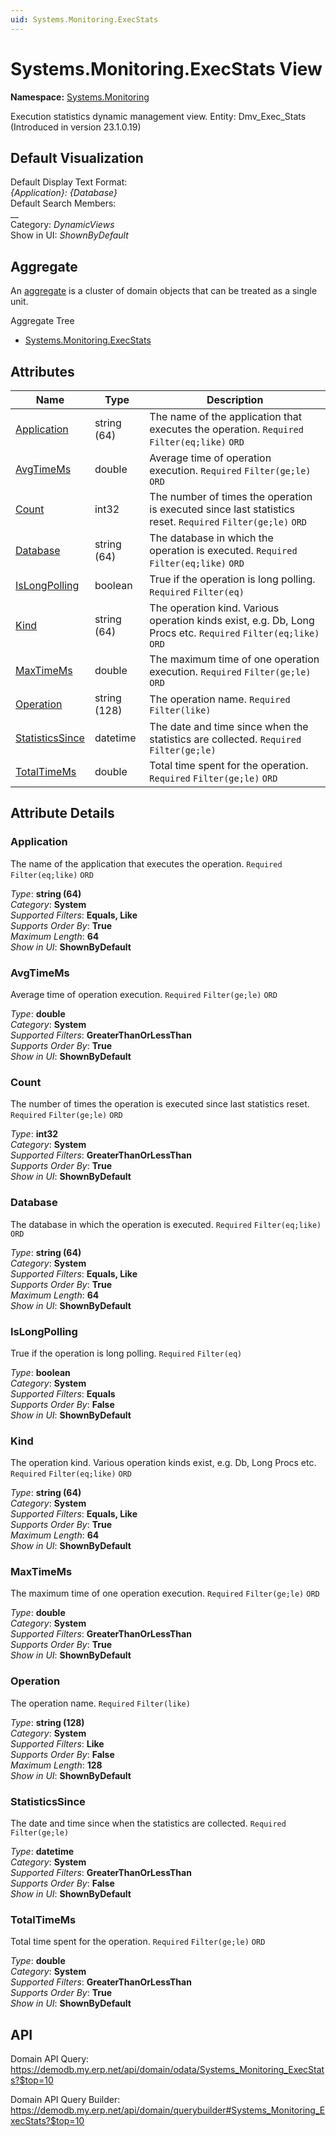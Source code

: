 ```yaml
---
uid: Systems.Monitoring.ExecStats
---
```

# Systems.Monitoring.ExecStats View

**Namespace:** [Systems.Monitoring](Systems.Monitoring.md)  

Execution statistics dynamic management view. Entity: Dmv_Exec_Stats (Introduced in version 23.1.0.19)

## Default Visualization
Default Display Text Format:  
_{Application}: {Database}_  
Default Search Members:  
__  
Category:  _DynamicViews_  
Show in UI:  _ShownByDefault_  

## Aggregate
An [aggregate](https://docs.erp.net/tech/advanced/concepts/aggregates.html) is a cluster of domain objects that can be treated as a single unit.  

Aggregate Tree  
* [Systems.Monitoring.ExecStats](Systems.Monitoring.ExecStats.md)  

## Attributes

| Name | Type | Description |
| ---- | ---- | --- |
| [Application](Systems.Monitoring.ExecStats.md#application) | string (64) | The name of the application that executes the operation. `Required` `Filter(eq;like)` `ORD` 
| [AvgTimeMs](Systems.Monitoring.ExecStats.md#avgtimems) | double | Average time of operation execution. `Required` `Filter(ge;le)` `ORD` 
| [Count](Systems.Monitoring.ExecStats.md#count) | int32 | The number of times the operation is executed since last statistics reset. `Required` `Filter(ge;le)` `ORD` 
| [Database](Systems.Monitoring.ExecStats.md#database) | string (64) | The database in which the operation is executed. `Required` `Filter(eq;like)` `ORD` 
| [IsLongPolling](Systems.Monitoring.ExecStats.md#islongpolling) | boolean | True if the operation is long polling. `Required` `Filter(eq)` 
| [Kind](Systems.Monitoring.ExecStats.md#kind) | string (64) | The operation kind. Various operation kinds exist, e.g. Db, Long Procs etc. `Required` `Filter(eq;like)` `ORD` 
| [MaxTimeMs](Systems.Monitoring.ExecStats.md#maxtimems) | double | The maximum time of one operation execution. `Required` `Filter(ge;le)` `ORD` 
| [Operation](Systems.Monitoring.ExecStats.md#operation) | string (128) | The operation name. `Required` `Filter(like)` 
| [StatisticsSince](Systems.Monitoring.ExecStats.md#statisticssince) | datetime | The date and time since when the statistics are collected. `Required` `Filter(ge;le)` 
| [TotalTimeMs](Systems.Monitoring.ExecStats.md#totaltimems) | double | Total time spent for the operation. `Required` `Filter(ge;le)` `ORD` 


## Attribute Details

### Application

The name of the application that executes the operation. `Required` `Filter(eq;like)` `ORD`

_Type_: **string (64)**  
_Category_: **System**  
_Supported Filters_: **Equals, Like**  
_Supports Order By_: **True**  
_Maximum Length_: **64**  
_Show in UI_: **ShownByDefault**  

### AvgTimeMs

Average time of operation execution. `Required` `Filter(ge;le)` `ORD`

_Type_: **double**  
_Category_: **System**  
_Supported Filters_: **GreaterThanOrLessThan**  
_Supports Order By_: **True**  
_Show in UI_: **ShownByDefault**  

### Count

The number of times the operation is executed since last statistics reset. `Required` `Filter(ge;le)` `ORD`

_Type_: **int32**  
_Category_: **System**  
_Supported Filters_: **GreaterThanOrLessThan**  
_Supports Order By_: **True**  
_Show in UI_: **ShownByDefault**  

### Database

The database in which the operation is executed. `Required` `Filter(eq;like)` `ORD`

_Type_: **string (64)**  
_Category_: **System**  
_Supported Filters_: **Equals, Like**  
_Supports Order By_: **True**  
_Maximum Length_: **64**  
_Show in UI_: **ShownByDefault**  

### IsLongPolling

True if the operation is long polling. `Required` `Filter(eq)`

_Type_: **boolean**  
_Category_: **System**  
_Supported Filters_: **Equals**  
_Supports Order By_: **False**  
_Show in UI_: **ShownByDefault**  

### Kind

The operation kind. Various operation kinds exist, e.g. Db, Long Procs etc. `Required` `Filter(eq;like)` `ORD`

_Type_: **string (64)**  
_Category_: **System**  
_Supported Filters_: **Equals, Like**  
_Supports Order By_: **True**  
_Maximum Length_: **64**  
_Show in UI_: **ShownByDefault**  

### MaxTimeMs

The maximum time of one operation execution. `Required` `Filter(ge;le)` `ORD`

_Type_: **double**  
_Category_: **System**  
_Supported Filters_: **GreaterThanOrLessThan**  
_Supports Order By_: **True**  
_Show in UI_: **ShownByDefault**  

### Operation

The operation name. `Required` `Filter(like)`

_Type_: **string (128)**  
_Category_: **System**  
_Supported Filters_: **Like**  
_Supports Order By_: **False**  
_Maximum Length_: **128**  
_Show in UI_: **ShownByDefault**  

### StatisticsSince

The date and time since when the statistics are collected. `Required` `Filter(ge;le)`

_Type_: **datetime**  
_Category_: **System**  
_Supported Filters_: **GreaterThanOrLessThan**  
_Supports Order By_: **False**  
_Show in UI_: **ShownByDefault**  

### TotalTimeMs

Total time spent for the operation. `Required` `Filter(ge;le)` `ORD`

_Type_: **double**  
_Category_: **System**  
_Supported Filters_: **GreaterThanOrLessThan**  
_Supports Order By_: **True**  
_Show in UI_: **ShownByDefault**  


## API

Domain API Query:
<https://demodb.my.erp.net/api/domain/odata/Systems_Monitoring_ExecStats?$top=10>

Domain API Query Builder:
<https://demodb.my.erp.net/api/domain/querybuilder#Systems_Monitoring_ExecStats?$top=10>

